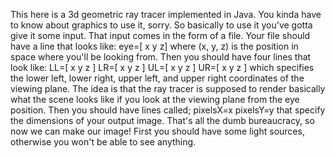 This here is a 3d geometric ray tracer implemented in Java. You kinda have to know about graphics to use it, sorry. So basically to use it you've gotta give it some input. That input comes in the form of a file. Your file should have a line that looks like:
eye=[ x y z]
where (x, y, z) is the position in space where you'll be looking from. Then you should have four lines that look like:
LL=[ x y z ]
LR=[ x y z ]
UL=[ x y z ]
UR=[ x y z ]
which specifies the lower left, lower right, upper left, and upper right coordinates of the viewing plane. The idea is that the ray tracer is supposed to render basically what the scene looks like if you look at the viewing plane from the eye position. Then you should have lines called;
pixelsX=x
pixelsY=y
that specify the dimensions of your output image. That's all the dumb bureaucracy, so now we can make our image! First you should have some light sources, otherwise you won't be able to see anything. 